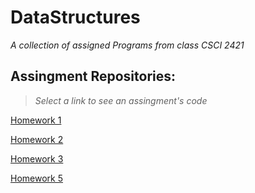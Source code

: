 # DataStructures

*A collection of assigned Programs from class CSCI 2421*

## Assingment Repositories:
>*Select a link to see an assingment's code* 

[Homework 1](https://github.com/ndore444/DataStructures/tree/HW1/DoreNHW1)

[Homework 2](https://github.com/ndore444/DataStructures/tree/HW2?files=1)

[Homework 3](https://github.com/ndore444/DataStructures/tree/HW3/DoreNHW3/DoreNHW3)

[Homework 5](https://github.com/ndore444/DataStructures/tree/HW5/DoreNHW5/DoreNHW5)
